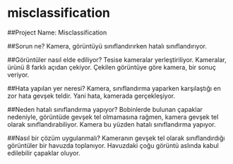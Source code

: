 # misclassification
##Project Name: Misclassification 

##Sorun ne?
Kamera, görüntüyü sınıflandırırken hatalı sınıflandırıyor. 

##Görüntüler nasıl elde ediliyor?
Tesise kameralar yerleştiriliyor. Kameralar, ürünü 8 farklı açıdan çekiyor.  Çekilen görüntüye göre kamera, bir sonuç veriyor.

##Hata yapılan yer neresi?
Kamera, sınıflandırma yaparken karşılaştığı en zor hata gevşek teldir. Yani hata, kamerada gerçekleşiyor. 

##Neden hatalı sınıflandırma yapıyor?
Bobinlerde bulunan çapaklar nedeniyle, görüntüde gevşek tel olmamasına rağmen, kamera gevşek tel olarak sınıflandırabiliyor. Kamera bu yüzden hatalı sınıflandırma yapıyor.

##Nasıl bir çözüm uygulanmalı?
Kameranın gevşek tel olarak sınıflandırdığı görüntüler bir havuzda toplanıyor. Havuzdaki çoğu görüntü aslında kabul edilebilir çapaklar oluyor.  
